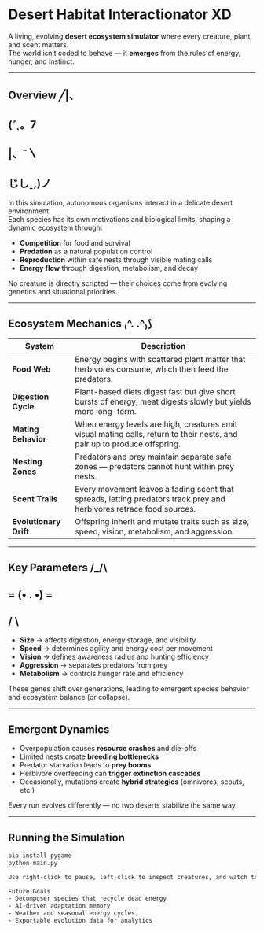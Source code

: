 #  Desert Habitat Interactionator XD

A living, evolving **desert ecosystem simulator** where every creature, plant, and scent matters.  
The world isn’t coded to behave — it **emerges** from the rules of energy, hunger, and instinct.

---

##  Overview     ╱|、
##              (˚ˎ。7  
##               |、˜〵          
##               じしˍ,)ノ
In this simulation, autonomous organisms interact in a delicate desert environment.  
Each species has its own motivations and biological limits, shaping a dynamic ecosystem through:
- **Competition** for food and survival  
- **Predation** as a natural population control  
- **Reproduction** within safe nests through visible mating calls  
- **Energy flow** through digestion, metabolism, and decay  

No creature is directly scripted — their choices come from evolving genetics and situational priorities.

---
##                      
## Ecosystem Mechanics  ₍^. .^₎⟆
| System | Description |
|--------|--------------|
| **Food Web** | Energy begins with scattered plant matter that herbivores consume, which then feed the predators. |
| **Digestion Cycle** | Plant-based diets digest fast but give short bursts of energy; meat digests slowly but yields more long-term. |
| **Mating Behavior** | When energy levels are high, creatures emit visual mating calls, return to their nests, and pair up to produce offspring. |
| **Nesting Zones** | Predators and prey maintain separate safe zones — predators cannot hunt within prey nests. |
| **Scent Trails** | Every movement leaves a fading scent that spreads, letting predators track prey and herbivores retrace food sources. |
| **Evolutionary Drift** | Offspring inherit and mutate traits such as size, speed, vision, metabolism, and aggression. |

---

##  Key Parameters                          /\_/\
##                                       = (• . •) =
##                                         /     \     
- **Size** → affects digestion, energy storage, and visibility  
- **Speed** → determines agility and energy cost per movement  
- **Vision** → defines awareness radius and hunting efficiency  
- **Aggression** → separates predators from prey  
- **Metabolism** → controls hunger rate and efficiency  

These genes shift over generations, leading to emergent species behavior and ecosystem balance (or collapse).

---

##  Emergent Dynamics
- Overpopulation causes **resource crashes** and die-offs  
- Limited nests create **breeding bottlenecks**  
- Predator starvation leads to **prey booms**  
- Herbivore overfeeding can **trigger extinction cascades**  
- Occasionally, mutations create **hybrid strategies** (omnivores, scouts, etc.)

Every run evolves differently — no two deserts stabilize the same way.

---

##  Running the Simulation
```bash
pip install pygame
python main.py

Use right-click to pause, left-click to inspect creatures, and watch their live priorities (hunger, fear, mating) update in real time.

Future Goals
- Decomposer species that recycle dead energy
- AI-driven adaptation memory
- Weather and seasonal energy cycles
- Exportable evolution data for analytics

